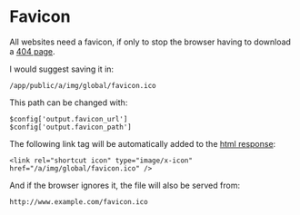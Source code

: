 
# Favicon

All websites need a favicon, if only to stop the browser having to download a [404 page](http://developer.yahoo.com/performance/rules.html#favicon).

I would suggest saving it in:

	/app/public/a/img/global/favicon.ico

This path can be changed with:

	$config['output.favicon_url']
	$config['output.favicon_path']

The following link tag will be automatically added to the [html response](../../doc/helpers/response.md):

	<link rel="shortcut icon" type="image/x-icon" href="/a/img/global/favicon.ico" />

And if the browser ignores it, the file will also be served from:

	http://www.example.com/favicon.ico
